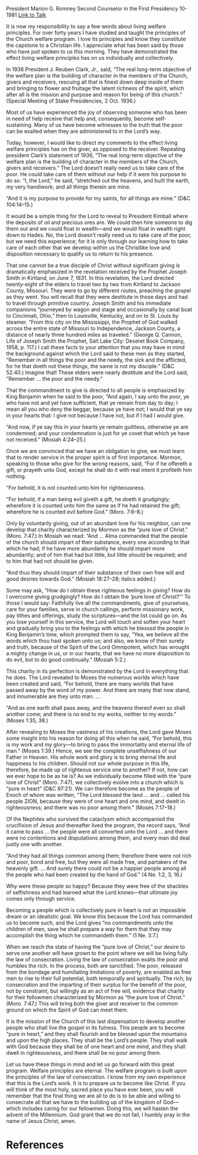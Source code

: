 President Marion G. Romney
Second Counselor in the First Presidency
10-1981
[Link to Talk](https://www.churchofjesuschrist.org/study/general-conference/1981/10/living-welfare-principles?lang=eng)

It is now my responsibility to say a few words about living welfare principles. For over forty years I have studied and taught the principles of the Church welfare program. I love its principles and know they constitute the capstone to a Christian life. I appreciate what has been said by those who have just spoken to us this morning. They have demonstrated the effect living welfare principles has on us individually and collectively.

In 1936 President J. Reuben Clark, Jr., said, “The real long-term objective of the welfare plan is the building of character in the members of the Church, givers and receivers, rescuing all that is finest down deep inside of them and bringing to flower and fruitage the latent richness of the spirit, which after all is the mission and purpose and reason for being of this church.” (Special Meeting of Stake Presidencies, 2 Oct. 1936.)

Most of us have experienced the joy of observing someone who has been in need of help receive that help and, consequently, become self-sustaining. Many of us have become witnesses to the truth that the poor can be exalted when they are administered to in the Lord’s way.

Today, however, I would like to direct my comments to the effect living welfare principles has on the giver, as opposed to the receiver. Repeating president Clark’s statement of 1936, “The real long-term objective of the welfare plan is the building of character in the members of the Church, givers and receivers.” The Lord doesn’t really need us to take care of the poor. He could take care of them without our help if it were his purpose to do so. “I, the Lord,” he said, “stretched out the heavens, and built the earth, my very handiwork; and all things therein are mine.

“And it is my purpose to provide for my saints, for all things are mine.” (D&C 104:14–15.)

It would be a simple thing for the Lord to reveal to President Kimball where the deposits of oil and precious ores are. We could then hire someone to dig them out and we could float in wealth—and we would float in wealth right down to Hades. No, the Lord doesn’t really need us to take care of the poor, but we need this experience; for it is only through our learning how to take care of each other that we develop within us the Christlike love and disposition necessary to qualify us to return to his presence.

That one cannot be a true disciple of Christ without significant giving is dramatically emphasized in the revelation received by the Prophet Joseph Smith in Kirtland, on June 7, 1831. In this revelation, the Lord directed twenty-eight of the elders to travel two by two from Kirtland to Jackson County, Missouri. They were to go by different routes, preaching the gospel as they went. You will recall that they were destitute in those days and had to travel through primitive country. Joseph Smith and his immediate companions “journeyed by wagon and stage and occasionally by canal boat to Cincinnati, Ohio,” then to Louisville, Kentucky, and on to St. Louis by steamer. “From this city on the Mississippi, the Prophet of God walked across the entire state of Missouri to Independence, Jackson County, a distance of nearly three hundred miles as traveled.” (George Q. Cannon, Life of Joseph Smith the Prophet, Salt Lake City: Deseret Book Company, 1958, p. 117.) I call these facts to your attention that you may have in mind the background against which the Lord said to these men as they started, “Remember in all things the poor and the needy, the sick and the afflicted, for he that doeth not these things, the same is not my disciple.” (D&C 52:40.) Imagine that! These elders were nearly destitute and the Lord said, “Remember … the poor and the needy.”

That the commandment to give is directed to all people is emphasized by King Benjamin when he said to the poor, “And again, I say unto the poor, ye who have not and yet have sufficient, that ye remain from day to day; I mean all you who deny the beggar, because ye have not; I would that ye say in your hearts that: I give not because I have not, but if I had I would give.

“And now, if ye say this in your hearts ye remain guiltless, otherwise ye are condemned; and your condemnation is just for ye covet that which ye have not received.” (Mosiah 4:24–25.)

Once we are convinced that we have an obligation to give, we must learn that to render service in the proper spirit is of first importance. Mormon, speaking to those who give for the wrong reasons, said, “For if he offereth a gift, or prayeth unto God, except he shall do it with real intent it profiteth him nothing.

“For behold, it is not counted unto him for righteousness.

“For behold, if a man being evil giveth a gift, he doeth it grudgingly; wherefore it is counted unto him the same as if he had retained the gift; wherefore he is counted evil before God.” (Moro. 7:6–8.)

Only by voluntarily giving, out of an abundant love for his neighbor, can one develop that charity characterized by Mormon as the “pure love of Christ.” (Moro. 7:47.) In Mosiah we read: “And … Alma commanded that the people of the church should impart of their substance, every one according to that which he had; if he have more abundantly he should impart more abundantly; and of him that had but little, but little should be required; and to him that had not should be given.

“And thus they should impart of their substance of their own free will and good desires towards God.” (Mosiah 18:27–28; italics added.)

Some may ask, “How do I obtain these righteous feelings in giving? How do I overcome giving grudgingly? How do I obtain the ‘pure love of Christ?’” To those I would say: Faithfully live all the commandments, give of yourselves, care for your families, serve in church callings, perform missionary work, pay tithes and offerings, study the scriptures—and the list could go on. As you lose yourself in this service, the Lord will touch and soften your heart and gradually bring you to the feelings with which he blessed the people in King Benjamin’s time, which prompted them to say, “Yea, we believe all the words which thou hast spoken unto us; and also, we know of their surety and truth, because of the Spirit of the Lord Omnipotent, which has wrought a mighty change in us, or in our hearts, that we have no more disposition to do evil, but to do good continually.” (Mosiah 5:2.)

This charity in its perfection is demonstrated by the Lord in everything that he does. The Lord revealed to Moses the numerous worlds which have been created and said, “For behold, there are many worlds that have passed away by the word of my power. And there are many that now stand, and innumerable are they unto man. …

“And as one earth shall pass away, and the heavens thereof even so shall another come; and there is no end to my works, neither to my words.” (Moses 1:35, 38.)

After revealing to Moses the vastness of his creations, the Lord gave Moses some insight into his reason for doing all this when he said, “For behold, this is my work and my glory—to bring to pass the immortality and eternal life of man.” (Moses 1:39.) Hence, we see the complete unselfishness of our Father in Heaven. His whole work and glory is to bring eternal life and happiness to his children. Should not our whole purpose in this life, therefore, be made up of righteous service one to another? If not, how can we ever hope to be as he is? As we individually become filled with the “pure love of Christ” (Moro. 7:47), we collectively evolve into a church which is “pure in heart” (D&C 97:21). We can therefore become as the people of Enoch of whom was written, “The Lord blessed the land … and … called his people ZION, because they were of one heart and one mind, and dwelt in righteousness; and there was no poor among them.” (Moses 7:17–18.)

Of the Nephites who survived the cataclysm which accompanied the crucifixion of Jesus and thereafter lived the program, the record says, “And it came to pass … the people were all converted unto the Lord … and there were no contentions and disputations among them, and every man did deal justly one with another.

“And they had all things common among them; therefore there were not rich and poor, bond and free, but they were all made free, and partakers of the heavenly gift. … And surely there could not be a happier people among all the people who had been created by the hand of God.” (4 Ne. 1:2, 3, 16.)

Why were these people so happy? Because they were free of the shackles of selfishness and had learned what the Lord knows—that ultimate joy comes only through service.

Becoming a people which is collectively pure in heart is not an impossible dream or an idealistic goal. We know this because the Lord has commanded us to become such, and the Lord gives “no commandments unto the children of men, save he shall prepare a way for them that they may accomplish the thing which he commandeth them.” (1 Ne. 3:7.)

When we reach the state of having the “pure love of Christ,” our desire to serve one another will have grown to the point where we will be living fully the law of consecration. Living the law of consecration exalts the poor and humbles the rich. In the process, both are sanctified. The poor, released from the bondage and humiliating limitations of poverty, are enabled as free men to rise to their full potential, both temporally and spiritually. The rich, by consecration and the imparting of their surplus for the benefit of the poor, not by constraint, but willingly as an act of free will, evidence that charity for their fellowmen characterized by Mormon as “the pure love of Christ.” (Moro. 7:47.) This will bring both the giver and receiver to the common ground on which the Spirit of God can meet them.

It is the mission of the Church of this last dispensation to develop another people who shall live the gospel in its fulness. This people are to become “pure in heart,” and they shall flourish and be blessed upon the mountains and upon the high places. They shall be the Lord’s people. They shall walk with God because they shall be of one heart and one mind, and they shall dwell in righteousness, and there shall be no poor among them.

Let us have these things in mind and let us go forward with this great program. Welfare principles are eternal. The welfare program is built upon the principles of the law of consecration. I know from my own experience that this is the Lord’s work. It is to prepare us to become like Christ. If you will think of the most holy, sacred place you have ever been, you will remember that the final thing we are all to do is to be able and willing to consecrate all that we have to the building up of the kingdom of God—which includes caring for our fellowmen. Doing this, we will hasten the advent of the Millennium. God grant that we do not fail, I humbly pray in the name of Jesus Christ, amen.

# References
